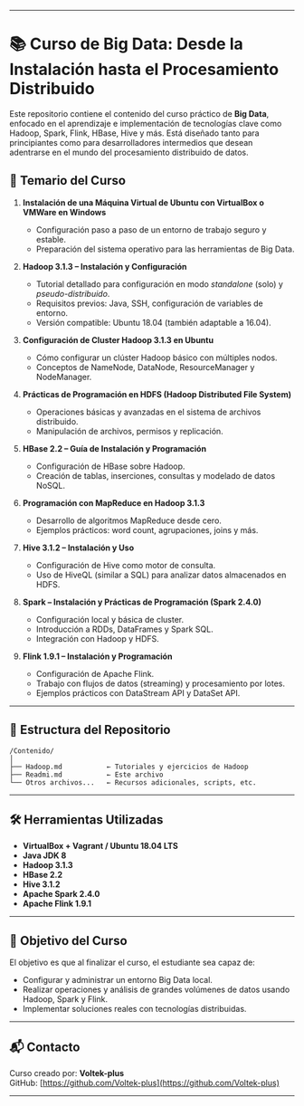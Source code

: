 
---

# 📚 Curso de Big Data: Desde la Instalación hasta el Procesamiento Distribuido

Este repositorio contiene el contenido del curso práctico de **Big Data**, enfocado en el aprendizaje e implementación de tecnologías clave como Hadoop, Spark, Flink, HBase, Hive y más. Está diseñado tanto para principiantes como para desarrolladores intermedios que desean adentrarse en el mundo del procesamiento distribuido de datos.

## 🧩 Temario del Curso

1. **Instalación de una Máquina Virtual de Ubuntu con VirtualBox o VMWare en Windows**
   - Configuración paso a paso de un entorno de trabajo seguro y estable.
   - Preparación del sistema operativo para las herramientas de Big Data.

2. **Hadoop 3.1.3 – Instalación y Configuración**
   - Tutorial detallado para configuración en modo *standalone* (solo) y *pseudo-distribuido*.
   - Requisitos previos: Java, SSH, configuración de variables de entorno.
   - Versión compatible: Ubuntu 18.04 (también adaptable a 16.04).

3. **Configuración de Cluster Hadoop 3.1.3 en Ubuntu**
   - Cómo configurar un clúster Hadoop básico con múltiples nodos.
   - Conceptos de NameNode, DataNode, ResourceManager y NodeManager.

4. **Prácticas de Programación en HDFS (Hadoop Distributed File System)**
   - Operaciones básicas y avanzadas en el sistema de archivos distribuido.
   - Manipulación de archivos, permisos y replicación.

5. **HBase 2.2 – Guía de Instalación y Programación**
   - Configuración de HBase sobre Hadoop.
   - Creación de tablas, inserciones, consultas y modelado de datos NoSQL.

6. **Programación con MapReduce en Hadoop 3.1.3**
   - Desarrollo de algoritmos MapReduce desde cero.
   - Ejemplos prácticos: word count, agrupaciones, joins y más.

7. **Hive 3.1.2 – Instalación y Uso**
   - Configuración de Hive como motor de consulta.
   - Uso de HiveQL (similar a SQL) para analizar datos almacenados en HDFS.

8. **Spark – Instalación y Prácticas de Programación (Spark 2.4.0)**
   - Configuración local y básica de cluster.
   - Introducción a RDDs, DataFrames y Spark SQL.
   - Integración con Hadoop y HDFS.

9. **Flink 1.9.1 – Instalación y Programación**
   - Configuración de Apache Flink.
   - Trabajo con flujos de datos (streaming) y procesamiento por lotes.
   - Ejemplos prácticos con DataStream API y DataSet API.

---

## 📁 Estructura del Repositorio

```
/Contenido/
│
├── Hadoop.md           ← Tutoriales y ejercicios de Hadoop
├── Readmi.md           ← Este archivo
└── Otros archivos...   ← Recursos adicionales, scripts, etc.
```

---

## 🛠️ Herramientas Utilizadas

- **VirtualBox + Vagrant / Ubuntu 18.04 LTS**
- **Java JDK 8**
- **Hadoop 3.1.3**
- **HBase 2.2**
- **Hive 3.1.2**
- **Apache Spark 2.4.0**
- **Apache Flink 1.9.1**

---

## 📘 Objetivo del Curso

El objetivo es que al finalizar el curso, el estudiante sea capaz de:
- Configurar y administrar un entorno Big Data local.
- Realizar operaciones y análisis de grandes volúmenes de datos usando Hadoop, Spark y Flink.
- Implementar soluciones reales con tecnologías distribuidas.

---

## 📬 Contacto

Curso creado por: **Voltek-plus**  
GitHub: [https://github.com/Voltek-plus](https://github.com/Voltek-plus)

---
